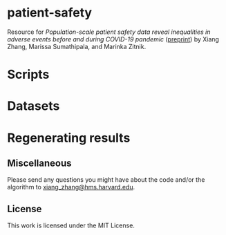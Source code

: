 # patient-safety
Resource for *Population-scale patient safety data reveal inequalities in adverse events before and during COVID-19 pandemic* ([preprint](https://www.medrxiv.org/content/10.1101/2021.01.17.21249988v1)) by Xiang Zhang, Marissa Sumathipala, and Marinka Zitnik.


# Scripts

# Datasets

# Regenerating results

## Miscellaneous

Please send any questions you might have about the code and/or the algorithm to <xiang_zhang@hms.harvard.edu>.

## License

This work is licensed under the MIT License.
